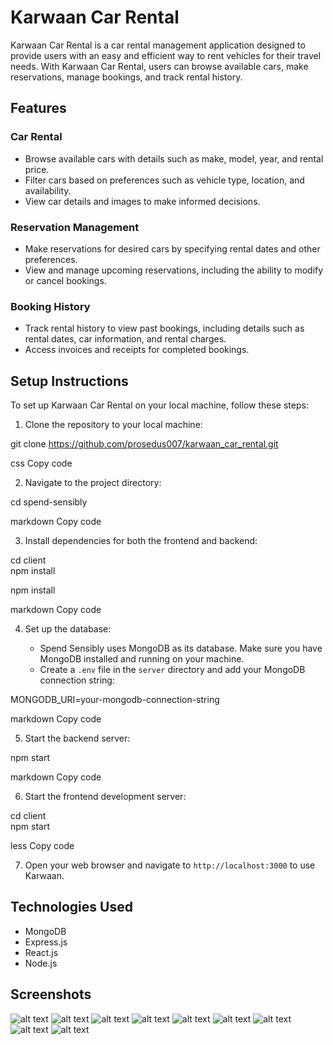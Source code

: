 # Karwaan Car Rental

Karwaan Car Rental is a car rental management application designed to provide users with an easy and efficient way to rent vehicles for their travel needs. With Karwaan Car Rental, users can browse available cars, make reservations, manage bookings, and track rental history.

## Features

### Car Rental

- Browse available cars with details such as make, model, year, and rental price.
- Filter cars based on preferences such as vehicle type, location, and availability.
- View car details and images to make informed decisions.

### Reservation Management

- Make reservations for desired cars by specifying rental dates and other preferences.
- View and manage upcoming reservations, including the ability to modify or cancel bookings.


### Booking History

- Track rental history to view past bookings, including details such as rental dates, car information, and rental charges.
- Access invoices and receipts for completed bookings.

## Setup Instructions

To set up Karwaan Car Rental on your local machine, follow these steps:

1. Clone the repository to your local machine:

git clone https://github.com/prosedus007/karwaan_car_rental.git

css
Copy code

2. Navigate to the project directory:

cd spend-sensibly

markdown
Copy code

3. Install dependencies for both the frontend and backend:

cd client </br>
npm install </br>

npm install

markdown
Copy code

4. Set up the database:

   - Spend Sensibly uses MongoDB as its database. Make sure you have MongoDB installed and running on your machine.
   - Create a `.env` file in the `server` directory and add your MongoDB connection string:

MONGODB_URI=your-mongodb-connection-string

markdown
Copy code

5. Start the backend server:


npm start

markdown
Copy code

6. Start the frontend development server:

cd client </br>
npm start

less
Copy code

7. Open your web browser and navigate to `http://localhost:3000` to use Karwaan.

## Technologies Used

- MongoDB
- Express.js
- React.js
- Node.js

## Screenshots

![alt text](Images/admin.png) ![alt text](Images/booking.png) ![alt text](Images/car.png) ![alt text](Images/date.png) ![alt text](Images/home.png) ![alt text](Images/login.png) ![alt text](Images/payment.png) ![alt text](Images/payment1.png) ![alt text](Images/register.png)

